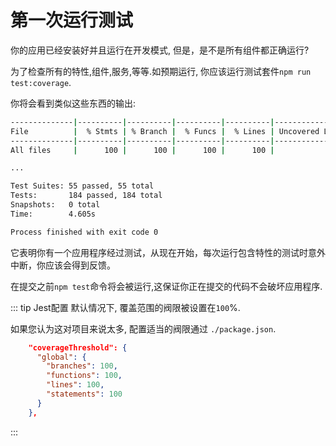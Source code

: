 # 第一次运行测试

你的应用已经安装好并且运行在开发模式, 但是，是不是所有组件都正确运行?

为了检查所有的特性,组件,服务,等等.如预期运行, 你应该运行测试套件`npm run test:coverage`.

你将会看到类似这些东西的输出:

```bash
--------------|----------|----------|----------|----------|-------------------|
File          |  % Stmts | % Branch |  % Funcs |  % Lines | Uncovered Line #s |
--------------|----------|----------|----------|----------|-------------------|
All files     |      100 |      100 |      100 |      100 |                   |

...

Test Suites: 55 passed, 55 total
Tests:       184 passed, 184 total
Snapshots:   0 total
Time:        4.605s

Process finished with exit code 0
```

它表明你有一个应用程序经过测试，从现在开始，每次运行包含特性的测试时意外中断，你应该会得到反馈。

在提交之前`npm test`命令将会被运行,这保证你正在提交的代码不会破坏应用程序.

::: tip Jest配置
默认情况下, 覆盖范围的阀限被设置在`100`%.

如果您认为这对项目来说太多, 配置适当的阀限通过 `./package.json`.

```json
    "coverageThreshold": {
      "global": {
        "branches": 100,
        "functions": 100,
        "lines": 100,
        "statements": 100
      }
    },
```
:::
